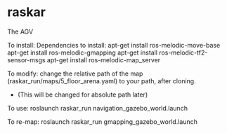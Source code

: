 # raskar
The AGV

To install:
Dependencies to install:
apt-get install ros-melodic-move-base
apt-get install ros-melodic-gmapping
apt-get install ros-melodic-tf2-sensor-msgs
apt-get install ros-melodic-map_server


To modify:
change the relative path of the map (raskar_run/maps/5_floor_arena.yaml) to your path, after cloning. 
- (This will be changed for absolute path later)


To use:
roslaunch raskar_run navigation_gazebo_world.launch

To re-map:
roslaunch raskar_run gmapping_gazebo_world.launch
